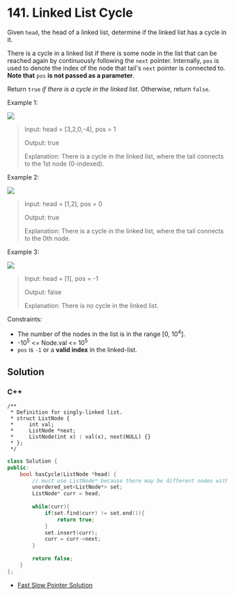 # 141. Linked List Cycle

Given `head`, the head of a linked list, determine if the linked list has a cycle in it.

There is a cycle in a linked list if there is some node in the list that can be reached again by continuously following the `next` pointer. Internally, `pos` is used to denote the index of the node that tail's `next` pointer is connected to. **Note that** `pos` **is not passed as a parameter**.

Return `true` *if there is a cycle in the linked list*. Otherwise, return `false`.

Example 1:

![](https://assets.leetcode.com/uploads/2018/12/07/circularlinkedlist.png)

> Input: head = [3,2,0,-4], pos = 1
> 
> Output: true
> 
> Explanation: There is a cycle in the linked list, where the tail connects to the 1st node (0-indexed).

Example 2:

![](https://assets.leetcode.com/uploads/2018/12/07/circularlinkedlist_test2.png)

> Input: head = [1,2], pos = 0
> 
> Output: true
> 
> Explanation: There is a cycle in the linked list, where the tail connects to the 0th node.

Example 3:

![](https://assets.leetcode.com/uploads/2018/12/07/circularlinkedlist_test3.png)

> Input: head = [1], pos = -1
> 
> Output: false
> 
> Explanation: There is no cycle in the linked list.

Constraints:

* The number of the nodes in the list is in the range [0, 10<sup>4</sup>].
* -10<sup>5</sup> <= Node.val <= 10<sup>5</sup>
* `pos` is `-1` or a **valid index** in the linked-list.

## Solution

### C++

    /**
     * Definition for singly-linked list.
     * struct ListNode {
     *     int val;
     *     ListNode *next;
     *     ListNode(int x) : val(x), next(NULL) {}
     * };
     */

```C++
class Solution {
public:
    bool hasCycle(ListNode *head) {
        // must use ListNode* because there may be different nodes with same value. 
        unordered_set<ListNode*> set;
        ListNode* curr = head;
        
        while(curr){
            if(set.find(curr) != set.end()){
                return true;
            }
            set.insert(curr);
            curr = curr->next;
        }
        
        return false;
    }
};
```

* [Fast Slow Pointer Solution](../fast-slow-pointer/141.-linked-list-cycle.md)
